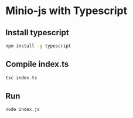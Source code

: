 # Minio-js with Typescript


## Install typescript 
```sh
npm install -g typescript
```

## Compile index.ts
```sh
tsc index.ts
```

## Run
```sh
node index.js
```